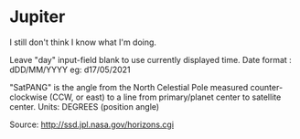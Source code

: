 Jupiter
=======
I still don't think I know what I'm doing.


Leave "day" input-field blank to use currently displayed time.
Date format : dDD/MM/YYYY
eg: d17/05/2021



"SatPANG" is the angle from the North Celestial
Pole measured counter-clockwise (CCW, or east) to a line from primary/planet
center to satellite center.
   Units: DEGREES (position angle)

Source: http://ssd.jpl.nasa.gov/horizons.cgi
